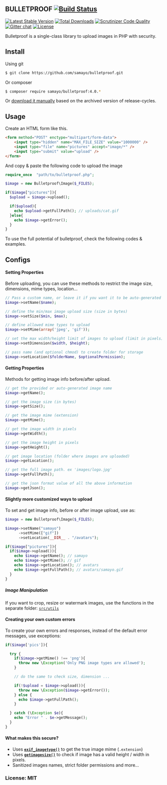 ## BULLETPROOF [![Build Status](https://travis-ci.org/samayo/bulletproof.svg?branch=master)](https://travis-ci.org/samayo/bulletproof.svg?branch=master)

[![Latest Stable Version](https://poser.pugx.org/samayo/bulletproof/v/stable.svg?format=flat-square)](https://packagist.org/packages/samayo/bulletproof) [![Total Downloads](https://poser.pugx.org/samayo/bulletproof/downloads?format=flat-square)](https://packagist.org/packages/samayo/bulletproof?format=flat-square) [![Scrutinizer Code Quality](https://scrutinizer-ci.com/g/samayo/bulletproof/badges/quality-score.png?b=master)](https://scrutinizer-ci.com/g/samayo/bulletproof/?branch=master) [![Gitter chat](https://img.shields.io/badge/gitter-join--chat-blue.svg)](https://gitter.im/fastpress/fastpress) [![License](https://poser.pugx.org/samayo/bulletproof/license)](https://packagist.org/packages/fastpress/framework)

Bulletproof is a single-class library to upload images in PHP with security.

## Install

Using git

```bash
$ git clone https://github.com/samayo/bulletproof.git
```

Or composer

```bash
$ composer require samayo/bulletproof:4.0.*
```

Or [download it manually][bulletproof_archive] based on the archived version of release-cycles.

## Usage

Create an HTML form like this.

```html
<form method="POST" enctype="multipart/form-data">
	<input type="hidden" name="MAX_FILE_SIZE" value="1000000" />
	<input type="file" name="pictures" accept="image/*" />
	<input type="submit" value="upload" />
</form>
```

And copy & paste the following code to upload the image

```php
require_once  "path/to/bulletproof.php";

$image = new Bulletproof\Image($_FILES);

if($image["pictures"]){
  $upload = $image->upload();

  if($upload){
    echo $upload->getFullPath(); // uploads/cat.gif
  }else{
    echo $image->getError();
  }
}
```

To use the full potential of bulletproof, check the following codes & examples.

## Configs

#### Setting Properties

Before uploading, you can use these methods to restrict the image size, dimensions, mime types, location...

```php
// Pass a custom name, or leave it if you want it to be auto-generated
$image->setName($name);

// define the min/max image upload size (size in bytes)
$image->setSize($min, $max);

// define allowed mime types to upload
$image->setMime(array('jpeg', 'gif'));

// set the max width/height limit of images to upload (limit in pixels)
$image->setDimension($width, $height);

// pass name (and optional chmod) to create folder for storage
$image->setLocation($folderName, $optionalPermission);
```

#### Getting Properties

Methods for getting image info before/after upload.

```php
// get the provided or auto-generated image name
$image->getName();

// get the image size (in bytes)
$image->getSize();

// get the image mime (extension)
$image->getMime();

// get the image width in pixels
$image->getWidth();

// get the image height in pixels
$image->getHeight();

// get image location (folder where images are uploaded)
$image->getLocation();

// get the full image path. ex 'images/logo.jpg'
$image->getFullPath();

// get the json format value of all the above information
$image->getJson();
```

#### Slightly more customized ways to upload

To set and get image info, before or after image upload, use as:

```php
$image = new Bulletproof\Image($_FILES);

$image->setName("samayo")
      ->setMime(["gif"])
      ->setLocation(__DIR__ . "/avatars");

if($image["pictures"]){
  if($image->upload()){
    echo $image->getName(); // samayo
    echo $image->getMime(); // gif
    echo $image->getLocation(); // avatars
    echo $image->getFullPath(); // avatars/samayo.gif
  }
}
```

##### Image Manipulation

If you want to crop, resize or watermark images, use the functions in the separate folder: [`src/utils`][utils]

#### Creating your own custom errors

To create your own errors and responses, instead of the default error messages, use exceptions:

```php
if($image['pics']){

  try {
    if($image->getMime() !== 'png'){
      throw new \Exception('Only PNG image types are allowed');
    }

    // do the same to check size, dimension ...

    if(!$upload = $image->upload()){
      throw new \Exception($image->getError());
    } else {
      echo $image->getFullPath();
    }

  } catch (\Exception $e){
    echo "Error " . $e->getMessage();
  }
}
```

#### What makes this secure?

- Uses **[`exif_imagetype()`][exif_imagetype_link]** to get the true image mime (`.extension`)
- Uses **[`getimagesize()`][getimagesize_link]** to check if image has a valid height / width in pixels.
- Sanitized images names, strict folder permissions and more...

### License: MIT

[utils]: https://github.com/samayo/bulletproof/tree/master/src/utils
[bulletproof_archive]: http://github.com/samayo/bulletproof/releases
[exif_imagetype_link]: http://php.net/manual/de/function.exif-imagetype.php
[getimagesize_link]: http://php.net/manual/en/function.getimagesize.php
